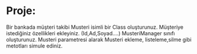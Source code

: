 # Proje:

Bir bankada müşteri takibi 
Musteri isimli bir Class oluşturunuz. Müşteriye istediğiniz özellikleri ekleyiniz. (Id,Ad,Soyad....)
MusteriManager sınıfı oluşturunuz. Musteri parametresi alarak Musteri ekleme, listeleme,silme gibi metotları simule ediniz.
